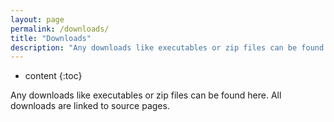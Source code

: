 ```yaml
---
layout: page
permalink: /downloads/
title: "Downloads"
description: "Any downloads like executables or zip files can be found here. All downloads are linked to source pages."
---
```


* content
{:toc}

Any downloads like executables or zip files can be found here. All downloads are linked to source pages.
